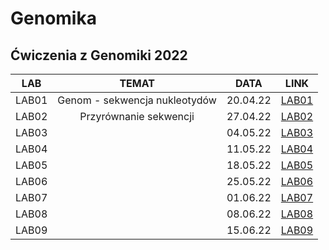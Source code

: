 Genomika
========================

## Ćwiczenia z  Genomiki 2022

| **LAB** | **TEMAT** | **DATA** | **LINK** |
| :---: | :---: | :---: | :---: |
| LAB01 | Genom - sekwencja nukleotydów | 20.04.22 | [LAB01](https://github.com/AvirFrog/Genomika/tree/main/Lab01) |
| LAB02 | Przyrównanie sekwencji | 27.04.22 | [LAB02](https://github.com/AvirFrog/Genomika/tree/main/Lab02) |
| LAB03 |  | 04.05.22 | [LAB03](https://github.com/AvirFrog/Genomika/tree/main/Lab03) |
| LAB04 |  | 11.05.22 | [LAB04](https://github.com/AvirFrog/Genomika/tree/main/Lab04) |
| LAB05 |  | 18.05.22 | [LAB05](https://github.com/AvirFrog/Genomika/tree/main/Lab05) |
| LAB06 |  | 25.05.22 | [LAB06](https://github.com/AvirFrog/Genomika/tree/main/Lab06) |
| LAB07 |  | 01.06.22 | [LAB07](https://github.com/AvirFrog/Genomika/tree/main/Lab07) |
| LAB08 |  | 08.06.22 | [LAB08](https://github.com/AvirFrog/Genomika/tree/main/Lab08) |
| LAB09 |  | 15.06.22 | [LAB09](https://github.com/AvirFrog/Genomika/tree/main/Lab09) |
